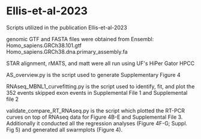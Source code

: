 # Ellis-et-al-2023
Scripts utilized in the publication Ellis-et-al-2023

genomic GTF and FASTA files were obtained from Ensembl:
Homo_sapiens.GRCh38.101.gtf
Homo_sapiens.GRCh38.dna.primary_assembly.fa

STAR alignment, rMATS, and matt were all run using UF's HiPer Gator HPCC

AS_overview.py is the script used to generate Supplementary Figure 4

RNAseq_MBNL1_curvefitting.py is the script used to identify, fit, and plot the 352 events skipped exon events in Supplemental File 1 and Supplemental file 2

validate_compare_RT_RNAseq.py is the script which plotted the RT-PCR curves on top of RNAseq data for Figure 4B-E and Supplemental File 3. Additionally it conducted all the regression analyses (Figure 4F-G; Suppl. Fig 5) and generated all swarmplots (Figure 4). 
